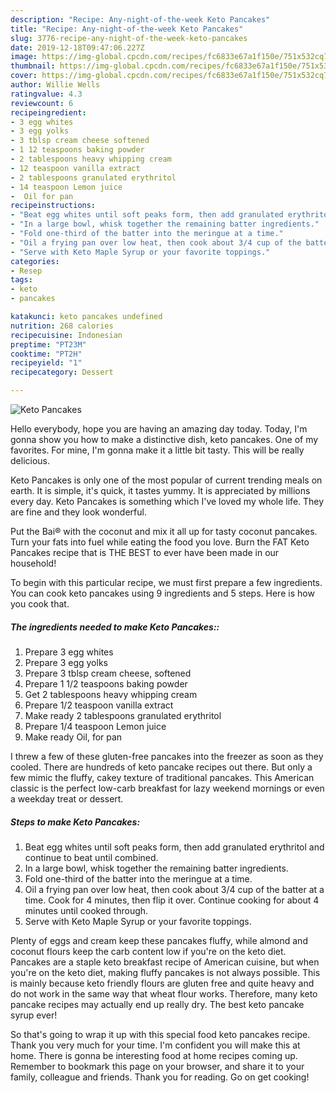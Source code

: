 ```yaml
---
description: "Recipe: Any-night-of-the-week Keto Pancakes"
title: "Recipe: Any-night-of-the-week Keto Pancakes"
slug: 3776-recipe-any-night-of-the-week-keto-pancakes
date: 2019-12-18T09:47:06.227Z
image: https://img-global.cpcdn.com/recipes/fc6833e67a1f150e/751x532cq70/keto-pancakes-recipe-main-photo.jpg
thumbnail: https://img-global.cpcdn.com/recipes/fc6833e67a1f150e/751x532cq70/keto-pancakes-recipe-main-photo.jpg
cover: https://img-global.cpcdn.com/recipes/fc6833e67a1f150e/751x532cq70/keto-pancakes-recipe-main-photo.jpg
author: Willie Wells
ratingvalue: 4.3
reviewcount: 6
recipeingredient:
- 3 egg whites
- 3 egg yolks
- 3 tblsp cream cheese softened
- 1 12 teaspoons baking powder
- 2 tablespoons heavy whipping cream
- 12 teaspoon vanilla extract
- 2 tablespoons granulated erythritol
- 14 teaspoon Lemon juice
-  Oil for pan
recipeinstructions:
- "Beat egg whites until soft peaks form, then add granulated erythritol and continue to beat until combined."
- "In a large bowl, whisk together the remaining batter ingredients."
- "Fold one-third of the batter into the meringue at a time."
- "Oil a frying pan over low heat, then cook about 3/4 cup of the batter at a time. Cook for 4 minutes, then flip it over. Continue cooking for about 4 minutes until cooked through."
- "Serve with Keto Maple Syrup or your favorite toppings."
categories:
- Resep
tags:
- keto
- pancakes

katakunci: keto pancakes undefined
nutrition: 268 calories
recipecuisine: Indonesian
preptime: "PT23M"
cooktime: "PT2H"
recipeyield: "1"
recipecategory: Dessert

---
```



![Keto Pancakes](https://img-global.cpcdn.com/recipes/fc6833e67a1f150e/751x532cq70/keto-pancakes-recipe-main-photo.jpg)

Hello everybody, hope you are having an amazing day today. Today, I'm gonna show you how to make a distinctive dish, keto pancakes. One of my favorites. For mine, I'm gonna make it a little bit tasty. This will be really delicious.

Keto Pancakes is only one of the most popular of current trending meals on earth. It is simple, it's quick, it tastes yummy. It is appreciated by millions every day. Keto Pancakes is something which I've loved my whole life. They are fine and they look wonderful.

Put the Bai® with the coconut and mix it all up for tasty coconut pancakes. Turn your fats into fuel while eating the food you love. Burn the FAT Keto Pancakes recipe that is THE BEST to ever have been made in our household!


To begin with this particular recipe, we must first prepare a few ingredients. You can cook keto pancakes using 9 ingredients and 5 steps. Here is how you cook that.

##### The ingredients needed to make Keto Pancakes::

1. Prepare 3 egg whites
1. Prepare 3 egg yolks
1. Prepare 3 tblsp cream cheese, softened
1. Prepare 1 1/2 teaspoons baking powder
1. Get 2 tablespoons heavy whipping cream
1. Prepare 1/2 teaspoon vanilla extract
1. Make ready 2 tablespoons granulated erythritol
1. Prepare 1/4 teaspoon Lemon juice
1. Make ready  Oil, for pan


I threw a few of these gluten-free pancakes into the freezer as soon as they cooled. There are hundreds of keto pancake recipes out there. But only a few mimic the fluffy, cakey texture of traditional pancakes. This American classic is the perfect low-carb breakfast for lazy weekend mornings or even a weekday treat or dessert. 

##### Steps to make Keto Pancakes:

1. Beat egg whites until soft peaks form, then add granulated erythritol and continue to beat until combined.
1. In a large bowl, whisk together the remaining batter ingredients.
1. Fold one-third of the batter into the meringue at a time.
1. Oil a frying pan over low heat, then cook about 3/4 cup of the batter at a time. Cook for 4 minutes, then flip it over. Continue cooking for about 4 minutes until cooked through.
1. Serve with Keto Maple Syrup or your favorite toppings.


Plenty of eggs and cream keep these pancakes fluffy, while almond and coconut flours keep the carb content low if you&#39;re on the keto diet. Pancakes are a staple keto breakfast recipe of American cuisine, but when you&#39;re on the keto diet, making fluffy pancakes is not always possible. This is mainly because keto friendly flours are gluten free and quite heavy and do not work in the same way that wheat flour works. Therefore, many keto pancake recipes may actually end up really dry. The best keto pancake syrup ever! 

So that's going to wrap it up with this special food keto pancakes recipe. Thank you very much for your time. I'm confident you will make this at home. There is gonna be interesting food at home recipes coming up. Remember to bookmark this page on your browser, and share it to your family, colleague and friends. Thank you for reading. Go on get cooking!
